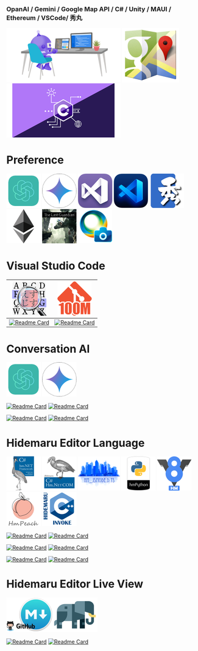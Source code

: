 ### OpanAI / Gemini / Google Map API / C# / Unity / MAUI / Ethereum  / VSCode/ 秀丸

<img src="2x_index_title_maui_desk.png" width="300" height="142"> <img src="2x_index_googlemap_logo.png" width="150" height="142"> <img src="2x_index_csharp_logo.png" width="300" height="142">

# Preference
<a href="https://github.com/komiyamma/hm_openai_chatgpt35_turbo"><img src="index_title_chatgpt.png" width="90" height="90"></a>
<img src="index_title_gemini_pro.png" width="90" height="90">
<a href="#"><img src="index_title_vs2022.png" width="90" height="90"></a>
<a href="https://github.com/komiyamma/vscode_ripgrep_sjis_extension"><img src="index_title_vsc.png" width="90" height="90"></a>
<a href="https://xn--pckzexbx21r8q9b.net/"><img src="index_title_hm_kawaii.png" width="90" height="90"></a>
<a href="https://etherscan.io/address/0xe067433833636d2a5acbb42a219c7a97651e63bd#code"><img src="index_title_eth.png" width="90" height="90"></a>
<a href="https://en.wikipedia.org/wiki/The_Last_Guardian"><img src="index_title_tlg.png" width="90" height="90"></a>
<a href="https://ja.wikipedia.org/wiki/PlayMemories"><img src="index_title_pms.png" width="90" height="90"></a>

# Visual Studio Code

|  <a href="https://marketplace.visualstudio.com/items?itemName=komiyamma.rg-sjis"><img src="index_vsc_rg_sjis.png" width="90" height="90"></a>  | <a href="https://marketplace.visualstudio.com/items?itemName=komiyamma.github100mbyteslimithook"><img src="index_vsc_git_100m.png" width="90" height="90"></a> |
|-------|-------|
| [![Readme Card](https://github-readme-stats-sigma-five.vercel.app/api/pin/?username=komiyamma&repo=vscode_extension_ripgrep_sjis)](https://github.com/komiyamma/vscode_extension_ripgrep_sjis) | [![Readme Card](https://github-readme-stats-sigma-five.vercel.app/api/pin/?username=komiyamma&repo=vscode_extension_github100m_limit)](https://github.com/komiyamma/vscode_extension_github100m_limit) |

# Conversation AI
<a href="https://github.com/komiyamma/hm_openai_chatgpt35_turbo"><img src="index_title_chatgpt.png" width="90" height="90"></a>
<img src="index_title_gemini_pro.png" width="90" height="90">

[![Readme Card](https://github-readme-stats-sigma-five.vercel.app/api/pin/?username=komiyamma&repo=hm_openai_gpt)](https://github.com/komiyamma/hm_openai_gpt)
[![Readme Card](https://github-readme-stats-sigma-five.vercel.app/api/pin/?username=komiyamma&repo=hm_google_gemini)](https://github.com/komiyamma/hm_google_gemini)

[![Readme Card](https://github-readme-stats-sigma-five.vercel.app/api/pin/?username=komiyamma&repo=hm_openai_chatgpt_writing)](https://github.com/komiyamma/hm_openai_chatgpt_writing)
[![Readme Card](https://github-readme-stats-sigma-five.vercel.app/api/pin/?username=komiyamma&repo=hm_openai_chatgpt35_turbo)](https://github.com/komiyamma/hm_openai_chatgpt35_turbo)

# Hidemaru Editor Language

<a href="https://xn--pckzexbx21r8q9b.net/?page=nobu_tool_hm_dotnet"><img src="index_title_cs.png" width="90" height="90"></a>
<a href="https://xn--pckzexbx21r8q9b.net/?page=nobu_tool_hm_dotnet_pinvoke"><img src="index_title_cs_com.png" width="90" height="90"></a>
<a href="https://xn--pckzexbx21r8q9b.net/?page=nobu_tool_hm_jsmode_ts_difinition"><img src="index_title_jsmode_ts.png" width="110" height="90"></a>
<a href="https://xn--pckzexbx21r8q9b.net/?page=nobu_tool_hm_python3"><img src="index_title_py.png" width="90" height="90"></a>
<a href="https://xn--pckzexbx21r8q9b.net/?page=nobu_tool_hm_ecmascript"><img src="index_title_v8.png" width="90" height="90"></a>
<a href="https://xn--pckzexbx21r8q9b.net/?page=nobu_tool_hm_php"><img src="index_title_php.png" width="90" height="90"></a>
<a href="https://xn--pckzexbx21r8q9b.net/?page=nobu_tool_hm_cpp_invoke"><img src="index_title_cpp.png" width="90" height="90"></a>

[![Readme Card](https://github-readme-stats-sigma-five.vercel.app/api/pin/?username=komiyamma&repo=hm_jsmode_ts_difinition)](https://github.com/komiyamma/hm_jsmode_ts_difinition)
[![Readme Card](https://github-readme-stats-sigma-five.vercel.app/api/pin/?username=komiyamma&repo=hm_python3)](https://github.com/komiyamma/hm_python3)

[![Readme Card](https://github-readme-stats-sigma-five.vercel.app/api/pin/?username=komiyamma&repo=hm_dotnet_com)](https://github.com/komiyamma/hm_dotnet_com)
[![Readme Card](https://github-readme-stats-sigma-five.vercel.app/api/pin/?username=komiyamma&repo=hm_dotnet_fw)](https://github.com/komiyamma/hm_dotnet_fw)

[![Readme Card](https://github-readme-stats-sigma-five.vercel.app/api/pin/?username=komiyamma&repo=hm_php8)](https://github.com/komiyamma/hm_php8)
[![Readme Card](https://github-readme-stats-sigma-five.vercel.app/api/pin/?username=komiyamma&repo=hm_cpp_invoke)](https://github.com/komiyamma/hm_cpp_invoke)

# Hidemaru Editor Live View

<a href="https://xn--pckzexbx21r8q9b.net/?page=nobu_tool_hm_markdown_simple_server"><img src="index_md_simple_svr.png" width="120" height="90"></a><a href="https://xn--pckzexbx21r8q9b.net/?page=nobu_tool_hm_php_simple_server"><img src="index_php_simple_svr.png" width="120" height="90"></a>

[![Readme Card](https://github-readme-stats-sigma-five.vercel.app/api/pin/?username=komiyamma&repo=hm_markdown_simple_server)](https://github.com/komiyamma/hm_markdown_simple_server)
[![Readme Card](https://github-readme-stats-sigma-five.vercel.app/api/pin/?username=komiyamma&repo=hm_php_simple_server)](https://github.com/komiyamma/hm_php_simple_server)

